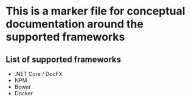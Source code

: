 # This is a marker file for conceptual documentation around the supported frameworks

## List of supported frameworks
* .NET Core / DocFX
* NPM
* Bower
* Docker
